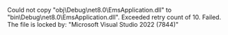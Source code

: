 Could not copy "obj\Debug\net8.0\EmsApplication.dll" to "bin\Debug\net8.0\EmsApplication.dll". Exceeded retry count of 10. Failed. The file is locked by: "Microsoft Visual Studio 2022 (7844)"
